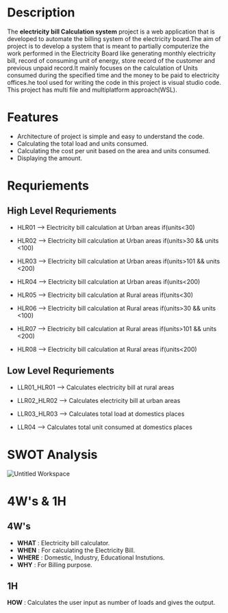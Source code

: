 # Description

 The **electricity bill Calculation system** project  is a web application that is developed to automate the billing system of the electricity board.The aim of project is to develop a system that is meant to partially computerize the work performed in the Electricity Board like generating monthly electricity bill, record of consuming unit of energy, store record of the customer and previous unpaid record.It mainly focuses on the calculation of Units consumed during the specified time and the money to be paid to electricity offices.he tool used for writing the code in this project is visual studio code. This project has multi file and multiplatform approach(WSL).
 


# Features
 - Architecture of project is simple and easy to understand the code.
 - Calculating the total load and units consumed.
 - Calculating the cost per unit based on the area and units consumed.
 - Displaying the amount.

# Requriements
  
  ## **High Level Requriements**
   - HLR01 -->	Electricity bill calculation at Urban areas if(units<30)

   - HLR02 -->	Electricity bill calculation at Urban areas if(units>30 && units <100)

   - HLR03 -->	Electricity bill calculation at Urban areas if(units>101 && units <200)

   - HLR04 -->	Electricity bill calculation at Urban areas if(units<200)	

   - HLR05 -->	Electricity bill calculation at Rural areas if(units<30)

   - HLR06 -->	Electricity bill calculation at Rural areas if(units>30 && units <100)

   - HLR07 -->	Electricity bill calculation at Rural areas if(units>101 && units <200)

   - HLR08 -->	Electricity bill calculation at Rural areas if(units<200)	

## **Low Level Requriements**
   - LLR01_HLR01 -->	Calculates electricity bill at rural areas	

   - LLR02_HLR02 -->	Calculates electricity bill at urban areas	

   - LLR03_HLR03 -->	Calculates total load at domestics places

   - LLR04	    --> Calculates total unit consumed at domestics places

# SWOT Analysis
  
  ![Untitled Workspace](https://user-images.githubusercontent.com/82401251/152638428-5d8c1dd8-b49b-4662-92ea-3d6bfc6191a1.jpg)


# 4W's & 1H
 
 ## 4W's

 * **WHAT**  : Electricity bill calculator.
 * **WHEN**  : For calculating the Electricity Bill.
 * **WHERE** : Domestic, Industry, Educational Instutions.
 * **WHY**   : For Billing purpose.

 ## 1H 

 **HOW**    : Calculates the user input as number of loads and gives the output.
